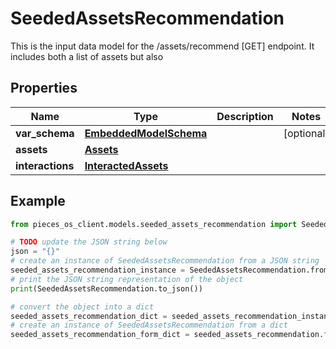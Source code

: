 # SeededAssetsRecommendation

This is the input data model for the /assets/recommend [GET] endpoint. It includes both a list of assets but also 

## Properties

Name | Type | Description | Notes
------------ | ------------- | ------------- | -------------
**var_schema** | [**EmbeddedModelSchema**](EmbeddedModelSchema) |  | [optional] 
**assets** | [**Assets**](Assets) |  | 
**interactions** | [**InteractedAssets**](InteractedAssets) |  | 

## Example

```python
from pieces_os_client.models.seeded_assets_recommendation import SeededAssetsRecommendation

# TODO update the JSON string below
json = "{}"
# create an instance of SeededAssetsRecommendation from a JSON string
seeded_assets_recommendation_instance = SeededAssetsRecommendation.from_json(json)
# print the JSON string representation of the object
print(SeededAssetsRecommendation.to_json())

# convert the object into a dict
seeded_assets_recommendation_dict = seeded_assets_recommendation_instance.to_dict()
# create an instance of SeededAssetsRecommendation from a dict
seeded_assets_recommendation_form_dict = seeded_assets_recommendation.from_dict(seeded_assets_recommendation_dict)
```


